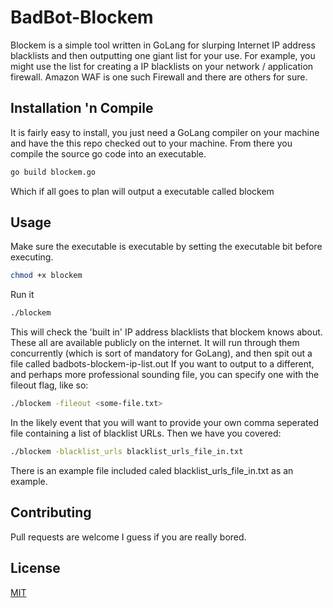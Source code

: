 # BadBot-Blockem

Blockem is a simple tool written in GoLang for slurping Internet IP address blacklists and then outputting one giant list for your use. For example, you might use the list for creating a IP blacklists on your network / application firewall. Amazon WAF is one such Firewall and there are others for sure.

## Installation 'n Compile

It is fairly easy to install, you just need a GoLang compiler on your machine and have the this repo checked out to your machine. 
From there you compile the source go code into an executable.

```bash
go build blockem.go
```
Which if all goes to plan will output a executable called blockem

## Usage
Make sure the executable is executable by setting the executable bit before executing.

```bash
chmod +x blockem
```

Run it
```bash
./blockem
```
This will check the 'built in' IP address blacklists that blockem knows about. These all are available publicly on the internet. It will run through them concurrently (which is sort of mandatory for GoLang), and then spit out a file called badbots-blockem-ip-list.out
If you want to output to a different, and perhaps more professional sounding file, you can specify one with the fileout flag, like so:

```bash
./blockem -fileout <some-file.txt>
```

In the likely event that you will want to provide your own comma seperated file containing a list of blacklist URLs. Then we have you covered:
```bash
./blockem -blacklist_urls blacklist_urls_file_in.txt
```
There is an example file included caled blacklist_urls_file_in.txt as an example.

## Contributing
Pull requests are welcome I guess if you are really bored.

## License
[MIT](https://choosealicense.com/licenses/mit/)